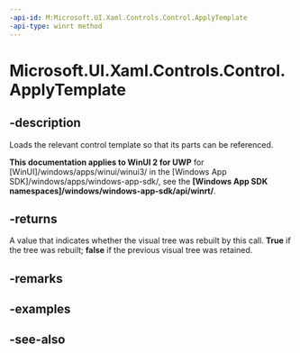 ```yaml
---
-api-id: M:Microsoft.UI.Xaml.Controls.Control.ApplyTemplate
-api-type: winrt method
---
```


<!-- Method syntax
public bool ApplyTemplate()
-->

# Microsoft.UI.Xaml.Controls.Control.ApplyTemplate

## -description
Loads the relevant control template so that its parts can be referenced.

**This documentation applies to WinUI 2 for UWP** for [WinUI]/windows/apps/winui/winui3/ in the [Windows App SDK]/windows/apps/windows-app-sdk/, see the **[Windows App SDK namespaces]/windows/windows-app-sdk/api/winrt/**.

## -returns
A value that indicates whether the visual tree was rebuilt by this call. **True** if the tree was rebuilt; **false** if the previous visual tree was retained.

## -remarks

## -examples

## -see-also
